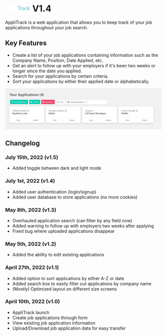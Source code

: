 # ![AppliTrack](dist/images/logo.png) V1.4

AppliTrack is a web application that allows you to keep track of your job applications throughout your job search.

## Key Features

- Create a list of your job applications containing information such as the Company Name, Position, Date Applied, etc.
- Get an alert to follow up with your employers if it's been two weeks or longer since the date you applied.
- Search for your applications by certain criteria.
- Sort your applications by either their applied date or alphabetically.

![applications screenshot](dist/images/applications.jpg)

## Changelog
### July 15th, 2022 (v1.5)
- Added toggle between dark and light mode

### July 1st, 2022 (v1.4)
- Added user authentication (login/signup)
- Added user database to store applications (no more cookies)

### May 8th, 2022 (v1.3)
- Overhauled application search (can filter by any field now)
- Added warning to follow up with employers two weeks after applying
- Fixed bug where uploaded applications disappear

### May 5th, 2022 (v1.2)
- Added the ability to edit existing applications

### April 27th, 2022 (v1.1)
- Added option to sort applications by either A-Z or date
- Added search box to easily filter out applications by company name
- (Mostly) Optimized layout on different size screens

### April 10th, 2022 (v1.0)
- AppliTrack launch
- Create job applications through form
- View existing job application information
- Upload/Download job application data for easy transfer
